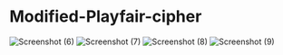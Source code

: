 # Modified-Playfair-cipher


![Screenshot (6)](https://user-images.githubusercontent.com/51523547/120109033-55d89300-c185-11eb-9dc3-4be05a8e8f33.png)
![Screenshot (7)](https://user-images.githubusercontent.com/51523547/120109036-57a25680-c185-11eb-85d2-84dcb841be0f.png)
![Screenshot (8)](https://user-images.githubusercontent.com/51523547/120109042-5a04b080-c185-11eb-80c8-4a3bb840ebe0.png)
![Screenshot (9)](https://user-images.githubusercontent.com/51523547/120109043-5b35dd80-c185-11eb-9d61-9aa27365e2cc.png)

